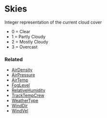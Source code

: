 # Skies <Badge text="int" />

Integer representation of the current cloud cover

* 0 = Clear
* 1 = Partly Cloudy
* 2 = Mostly Cloudy
* 3 = Overcast

### Related

* [AirDensity](airdensity.md)
* [AirPressure](airpressure.md)
* [AirTemp](airtemp.md)
* [FogLevel](foglevel.md)
* [RelativeHumidity](relativehumidity.md)
* [TrackTempCrew](tracktempcrew.md)
* [WeatherType](weathertype.md)
* [WindDir](winddir.md)
* [WindVel](windvel.md)
